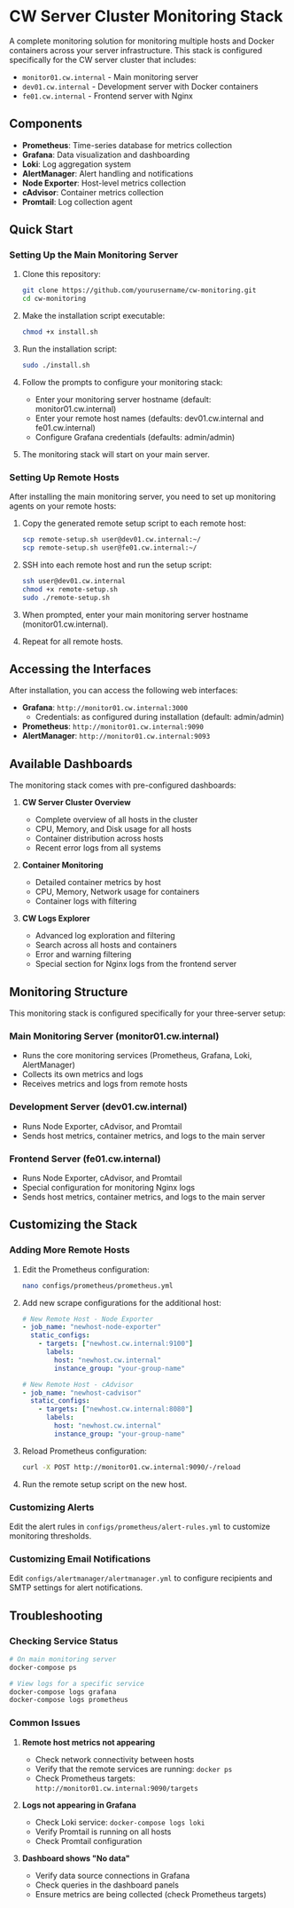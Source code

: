 # CW Server Cluster Monitoring Stack

A complete monitoring solution for monitoring multiple hosts and Docker containers across your server infrastructure. This stack is configured specifically for the CW server cluster that includes:

- `monitor01.cw.internal` - Main monitoring server
- `dev01.cw.internal` - Development server with Docker containers
- `fe01.cw.internal` - Frontend server with Nginx

## Components

- **Prometheus**: Time-series database for metrics collection
- **Grafana**: Data visualization and dashboarding
- **Loki**: Log aggregation system
- **AlertManager**: Alert handling and notifications
- **Node Exporter**: Host-level metrics collection
- **cAdvisor**: Container metrics collection
- **Promtail**: Log collection agent

## Quick Start

### Setting Up the Main Monitoring Server

1. Clone this repository:

   ```bash
   git clone https://github.com/yourusername/cw-monitoring.git
   cd cw-monitoring
   ```

2. Make the installation script executable:

   ```bash
   chmod +x install.sh
   ```

3. Run the installation script:

   ```bash
   sudo ./install.sh
   ```

4. Follow the prompts to configure your monitoring stack:
   - Enter your monitoring server hostname (default: monitor01.cw.internal)
   - Enter your remote host names (defaults: dev01.cw.internal and fe01.cw.internal)
   - Configure Grafana credentials (defaults: admin/admin)

5. The monitoring stack will start on your main server.

### Setting Up Remote Hosts

After installing the main monitoring server, you need to set up monitoring agents on your remote hosts:

1. Copy the generated remote setup script to each remote host:

   ```bash
   scp remote-setup.sh user@dev01.cw.internal:~/
   scp remote-setup.sh user@fe01.cw.internal:~/
   ```

2. SSH into each remote host and run the setup script:

   ```bash
   ssh user@dev01.cw.internal
   chmod +x remote-setup.sh
   sudo ./remote-setup.sh
   ```

3. When prompted, enter your main monitoring server hostname (monitor01.cw.internal).

4. Repeat for all remote hosts.

## Accessing the Interfaces

After installation, you can access the following web interfaces:

- **Grafana**: `http://monitor01.cw.internal:3000`
  - Credentials: as configured during installation (default: admin/admin)
- **Prometheus**: `http://monitor01.cw.internal:9090`
- **AlertManager**: `http://monitor01.cw.internal:9093`

## Available Dashboards

The monitoring stack comes with pre-configured dashboards:

1. **CW Server Cluster Overview**
   - Complete overview of all hosts in the cluster
   - CPU, Memory, and Disk usage for all hosts
   - Container distribution across hosts
   - Recent error logs from all systems

2. **Container Monitoring**
   - Detailed container metrics by host
   - CPU, Memory, Network usage for containers
   - Container logs with filtering

3. **CW Logs Explorer**
   - Advanced log exploration and filtering
   - Search across all hosts and containers
   - Error and warning filtering
   - Special section for Nginx logs from the frontend server

## Monitoring Structure

This monitoring stack is configured specifically for your three-server setup:

### Main Monitoring Server (monitor01.cw.internal)

- Runs the core monitoring services (Prometheus, Grafana, Loki, AlertManager)
- Collects its own metrics and logs
- Receives metrics and logs from remote hosts

### Development Server (dev01.cw.internal)

- Runs Node Exporter, cAdvisor, and Promtail
- Sends host metrics, container metrics, and logs to the main server

### Frontend Server (fe01.cw.internal)

- Runs Node Exporter, cAdvisor, and Promtail
- Special configuration for monitoring Nginx logs
- Sends host metrics, container metrics, and logs to the main server

## Customizing the Stack

### Adding More Remote Hosts

1. Edit the Prometheus configuration:

   ```bash
   nano configs/prometheus/prometheus.yml
   ```

2. Add new scrape configurations for the additional host:

   ```yaml
   # New Remote Host - Node Exporter
   - job_name: "newhost-node-exporter"
     static_configs:
       - targets: ["newhost.cw.internal:9100"]
         labels:
           host: "newhost.cw.internal"
           instance_group: "your-group-name"

   # New Remote Host - cAdvisor
   - job_name: "newhost-cadvisor"
     static_configs:
       - targets: ["newhost.cw.internal:8080"]
         labels:
           host: "newhost.cw.internal"
           instance_group: "your-group-name"
   ```

3. Reload Prometheus configuration:

   ```bash
   curl -X POST http://monitor01.cw.internal:9090/-/reload
   ```

4. Run the remote setup script on the new host.

### Customizing Alerts

Edit the alert rules in `configs/prometheus/alert-rules.yml` to customize monitoring thresholds.

### Customizing Email Notifications

Edit `configs/alertmanager/alertmanager.yml` to configure recipients and SMTP settings for alert notifications.

## Troubleshooting

### Checking Service Status

```bash
# On main monitoring server
docker-compose ps

# View logs for a specific service
docker-compose logs grafana
docker-compose logs prometheus
```

### Common Issues

1. **Remote host metrics not appearing**
   - Check network connectivity between hosts
   - Verify that the remote services are running: `docker ps`
   - Check Prometheus targets: `http://monitor01.cw.internal:9090/targets`

2. **Logs not appearing in Grafana**
   - Check Loki service: `docker-compose logs loki`
   - Verify Promtail is running on all hosts
   - Check Promtail configuration

3. **Dashboard shows "No data"**
   - Verify data source connections in Grafana
   - Check queries in the dashboard panels
   - Ensure metrics are being collected (check Prometheus targets)
